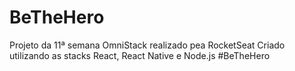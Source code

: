 # BeTheHero
Projeto da 11ª semana OmniStack realizado pea RocketSeat
Criado utilizando as stacks React, React Native e Node.js
#BeTheHero
